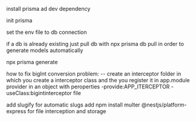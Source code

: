 install prisma ad dev dependency

init prisma

set the env file to db connection

if a db is already existing just pull db with npx prisma db pull in order to generate models automatically

npx prisma generate

how to fix bigInt conversion problem:
-- create an interceptor folder in which you create a interceptor class and the you register it in app.module provider in an object with peroperties -provide:APP_ITERCEPTOR -useClass:bigintinterceptor file

add slugify for automatic slugs
add npm install multer @nestjs/platform-express for file interception and storage
